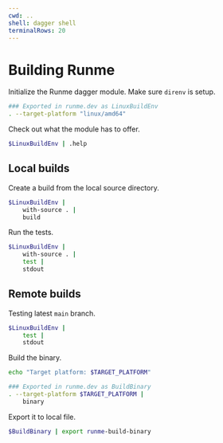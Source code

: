 ```yaml
---
cwd: ..
shell: dagger shell
terminalRows: 20
---
```


# Building Runme

Initialize the Runme dagger module. Make sure `direnv` is setup.

```sh {"name":"LinuxBuildEnv"}
### Exported in runme.dev as LinuxBuildEnv
. --target-platform "linux/amd64"
```

Check out what the module has to offer.

```sh
$LinuxBuildEnv | .help
```

## Local builds

Create a build from the local source directory.

```sh
$LinuxBuildEnv |
    with-source . |
    build
```

Run the tests.

```sh
$LinuxBuildEnv |
    with-source . |
    test |
    stdout
```

## Remote builds

Testing latest `main` branch.

```sh
$LinuxBuildEnv |
    test |
    stdout
```

Build the binary.

```sh {"interpreter":"bash","terminalRows":"4"}
echo "Target platform: $TARGET_PLATFORM"
```

```sh {"name":"BuildBinary"}
### Exported in runme.dev as BuildBinary
. --target-platform $TARGET_PLATFORM |
    binary
```

Export it to local file.

```sh
$BuildBinary | export runme-build-binary
```
